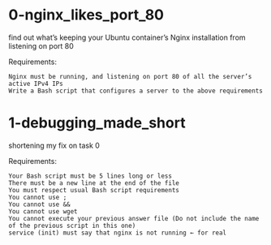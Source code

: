 # 0-nginx_likes_port_80

  find out what’s keeping your Ubuntu container’s Nginx installation from listening on port 80

Requirements:

    Nginx must be running, and listening on port 80 of all the server’s active IPv4 IPs
    Write a Bash script that configures a server to the above requirements
    
 # 1-debugging_made_short 
 
   shortening my fix on task 0
   
   Requirements:

    Your Bash script must be 5 lines long or less
    There must be a new line at the end of the file
    You must respect usual Bash script requirements
    You cannot use ;
    You cannot use &&
    You cannot use wget
    You cannot execute your previous answer file (Do not include the name of the previous script in this one)
    service (init) must say that nginx is not running ← for real


